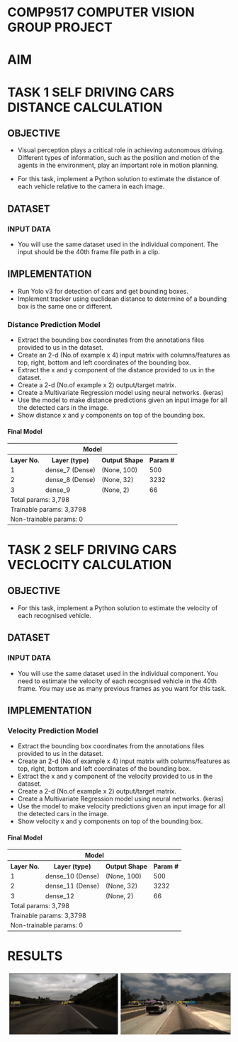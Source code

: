 # COMP9517 COMPUTER VISION GROUP PROJECT

# AIM

# TASK 1 SELF DRIVING CARS DISTANCE CALCULATION

## OBJECTIVE
- Visual perception plays a critical role in achieving autonomous driving. Different types of information, such as the position and motion of the agents in the environment, play an important role in motion planning.

- For this task, implement a Python solution to estimate the distance of each vehicle relative to the camera in each image.

## DATASET

### INPUT DATA

- You will use the same dataset used in the individual component. The input should be the 40th frame file path in a clip.

## IMPLEMENTATION

- Run Yolo v3 for detection of cars and get bounding boxes.
- Implement tracker using euclidean distance to determine of a bounding box is the same one or different.

### Distance Prediction Model

- Extract the bounding box coordinates from the annotations files provided to us in the dataset.
- Create an 2-d (No.of example x 4) input matrix with columns/features as top, right, bottom and left coordinates of the bounding box.
- Extract the x and y component of the distance provided to us in the dataset.
- Create a 2-d (No.of example x 2) output/target matrix.
- Create a Multivariate Regression model using neural networks. (keras)
- Use the model to make distance predictions given an input image for all the detected cars in the image.
- Show distance x and y components on top of the bounding box.

#### Final Model

<table>
    <tr>
        <th colspan="4"><b>Model<b></th>
    </tr>
    <tr>
        <th>Layer No.</th>
        <th>Layer (type)</th>
        <th>Output Shape</th>
        <th>Param #</th>
    </tr>
    <tr>
        <td>1</td>
        <td>dense_7 (Dense)</td>
        <td>(None, 100)</td>
        <td>500</td>
    </tr>
    <tr>
        <td>2</td>
        <td>dense_8 (Dense)</td>
        <td>(None, 32)</td>
        <td>3232</td>
    </tr>
    <tr>
        <td>3</td>
        <td>dense_9</td>
        <td>(None, 2)</td>
        <td>66</td>
    </tr>
    <tr>
        <td colspan="5">Total params: 3,798</td>
    </tr>
    <tr>
        <td colspan="5">Trainable params: 3,3798</td>
    </tr>
    <tr>
        <td colspan="5">Non-trainable params: 0</td>
    </tr>
</table>

# TASK 2 SELF DRIVING CARS VECLOCITY CALCULATION

## OBJECTIVE

- For this task, implement a Python solution to estimate the velocity of each recognised vehicle.

## DATASET

### INPUT DATA

- You will use the same dataset used in the individual component. You need to estimate the velocity of each recognised vehicle in the 40th frame. You may use as many previous frames as you want for this task.

## IMPLEMENTATION

### Velocity Prediction Model

- Extract the bounding box coordinates from the annotations files provided to us in the dataset.
- Create an 2-d (No.of example x 4) input matrix with columns/features as top, right, bottom and left coordinates of the bounding box.
- Extract the x and y component of the velocity provided to us in the dataset.
- Create a 2-d (No.of example x 2) output/target matrix.
- Create a Multivariate Regression model using neural networks. (keras)
- Use the model to make velocity predictions given an input image for all the detected cars in the image.
- Show velocity x and y components on top of the bounding box.

#### Final Model

<table>
    <tr>
        <th colspan="4"><b>Model<b></th>
    </tr>
    <tr>
        <th>Layer No.</th>
        <th>Layer (type)</th>
        <th>Output Shape</th>
        <th>Param #</th>
    </tr>
    <tr>
        <td>1</td>
        <td>dense_10 (Dense)</td>
        <td>(None, 100)</td>
        <td>500</td>
    </tr>
    <tr>
        <td>2</td>
        <td>dense_11 (Dense)</td>
        <td>(None, 32)</td>
        <td>3232</td>
    </tr>
    <tr>
        <td>3</td>
        <td>dense_12</td>
        <td>(None, 2)</td>
        <td>66</td>
    </tr>
    <tr>
        <td colspan="5">Total params: 3,798</td>
    </tr>
    <tr>
        <td colspan="5">Trainable params: 3,3798</td>
    </tr>
    <tr>
        <td colspan="5">Non-trainable params: 0</td>
    </tr>
</table>

# RESULTS

![Alt text](./result.png "Final result")